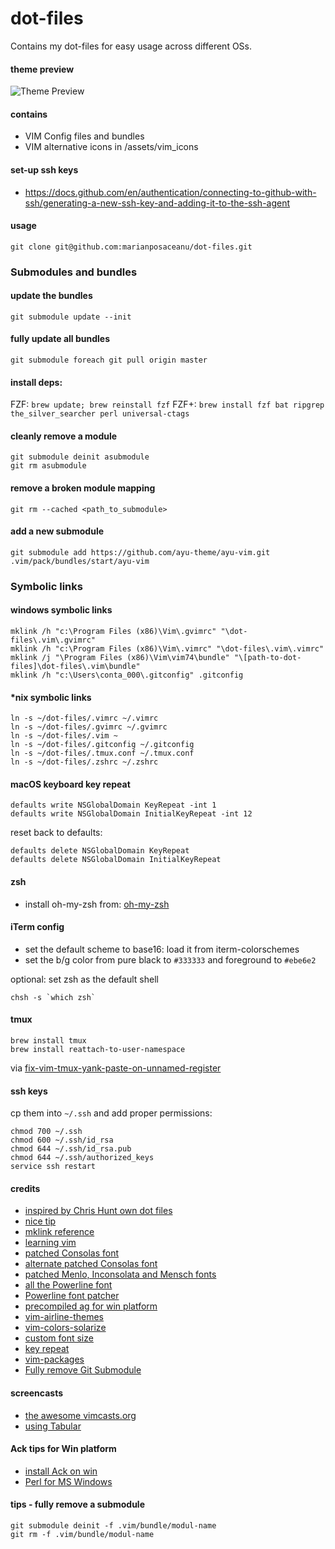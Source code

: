 # dot-files

Contains my dot-files for easy usage across different OSs.

#### theme preview

![Theme Preview](assets/preview.png?raw=true)

#### contains

- VIM Config files and bundles
- VIM alternative icons in /assets/vim_icons

#### set-up ssh keys

- https://docs.github.com/en/authentication/connecting-to-github-with-ssh/generating-a-new-ssh-key-and-adding-it-to-the-ssh-agent

#### usage

    git clone git@github.com:marianposaceanu/dot-files.git

### Submodules and bundles

#### update the bundles

    git submodule update --init

#### fully update all bundles

    git submodule foreach git pull origin master

#### install deps:

FZF: `brew update; brew reinstall fzf`
FZF+: `brew install fzf bat ripgrep the_silver_searcher perl universal-ctags`

#### cleanly remove a module

    git submodule deinit asubmodule
    git rm asubmodule

#### remove a broken module mapping

    git rm --cached <path_to_submodule>

#### add a new submodule

    git submodule add https://github.com/ayu-theme/ayu-vim.git .vim/pack/bundles/start/ayu-vim

### Symbolic links

#### windows symbolic links

    mklink /h "c:\Program Files (x86)\Vim\.gvimrc" "\dot-files\.vim\.gvimrc"
    mklink /h "c:\Program Files (x86)\Vim\.vimrc" "\dot-files\.vim\.vimrc"
    mklink /j "\Program Files (x86)\Vim\vim74\bundle" "\[path-to-dot-files]\dot-files\.vim\bundle"
    mklink /h "c:\Users\conta_000\.gitconfig" .gitconfig

#### *nix symbolic links

    ln -s ~/dot-files/.vimrc ~/.vimrc
    ln -s ~/dot-files/.gvimrc ~/.gvimrc
    ln -s ~/dot-files/.vim ~
    ln -s ~/dot-files/.gitconfig ~/.gitconfig
    ln -s ~/dot-files/.tmux.conf ~/.tmux.conf
    ln -s ~/dot-files/.zshrc ~/.zshrc

#### macOS keyboard key repeat

```
defaults write NSGlobalDomain KeyRepeat -int 1
defaults write NSGlobalDomain InitialKeyRepeat -int 12
```

reset back to defaults:

```
defaults delete NSGlobalDomain KeyRepeat
defaults delete NSGlobalDomain InitialKeyRepeat
```

#### zsh

- install oh-my-zsh from: [oh-my-zsh](https://github.com/robbyrussell/oh-my-zsh)

#### iTerm config

- set the default scheme to base16: load it from iterm-colorschemes
- set the b/g color from pure black to `#333333` and foreground to `#ebe6e2`

optional: set zsh as the default shell

```
chsh -s `which zsh`
```

#### tmux

```
brew install tmux
brew install reattach-to-user-namespace
```

via [fix-vim-tmux-yank-paste-on-unnamed-register](https://stackoverflow.com/questions/11404800/fix-vim-tmux-yank-paste-on-unnamed-register)

#### ssh keys

cp them into `~/.ssh` and add proper permissions:

```
chmod 700 ~/.ssh
chmod 600 ~/.ssh/id_rsa
chmod 644 ~/.ssh/id_rsa.pub
chmod 644 ~/.ssh/authorized_keys
service ssh restart
```

#### credits

- [inspired by Chris Hunt own dot files](https://github.com/chrishunt/dot-files#installation)
- [nice tip](http://pagesofinterest.net/blog/2013/05/switching-to-vim-1-start-at-the-beginning/)
- [mklink reference](http://technet.microsoft.com/en-us/library/cc753194%28v=ws.10%29.aspx)
- [learning vim](https://gist.github.com/marianposaceanu/5554601)
- [patched Consolas font](https://github.com/eugeneching/consolas-powerline-vim)
- [alternate patched Consolas font](https://github.com/nicolalamacchia/powerline-consolas)
- [patched Menlo, Inconsolata and Mensch fonts](https://gist.github.com/qrush/1595572)
- [all the Powerline font](https://github.com/Lokaltog/powerline-fonts)
- [Powerline font patcher](https://github.com/fatih/subvim/tree/master/vim/base/vim-powerline/fontpatcher)
- [precompiled ag for win platform](http://jaxbot.me/articles/ag_the_silver_searcher_for_windows_6_8_2013)
- [vim-airline-themes](https://github.com/vim-airline/vim-airline-themes)
- [vim-colors-solarize](https://github.com/altercation/vim-colors-solarize)
- [custom font size](http://apple.stackexchange.com/questions/198518/how-to-make-font-size-equal-to-15-in-terminal-on-yosemite)
- [key repeat](https://coderwall.com/p/jzuuzg/osx-set-fast-keyboard-repeat-rate)
- [vim-packages](https://shapeshed.com/vim-packages/#how-it-works)
- [Fully remove Git Submodule](https://gist.github.com/raulferras/8420865)

#### screencasts

- [the awesome vimcasts.org](http://vimcasts.org)
- [using Tabular](http://vimcasts.org/episodes/aligning-text-with-tabular-vim/)

#### Ack tips for Win platform

- [install Ack on win](http://stackoverflow.com/questions/1023710/how-can-i-install-and-use-ack-library-on-windows)
- [Perl for MS Windows](http://strawberryperl.com)

#### tips - fully remove a submodule

    git submodule deinit -f .vim/bundle/modul-name
    git rm -f .vim/bundle/modul-name
